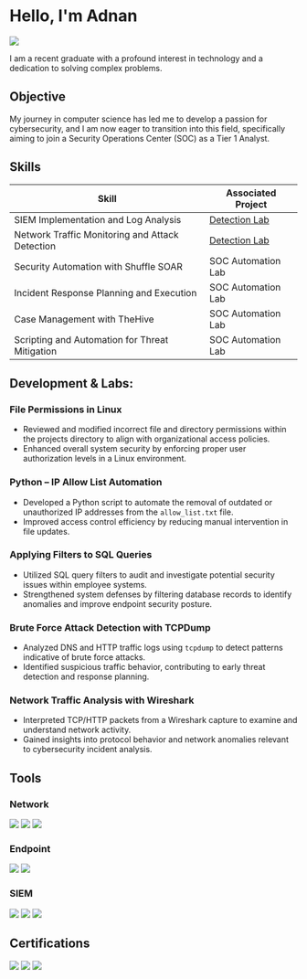 # Hello, I'm Adnan
<a href="https://linkedin.com"><img src="https://img.shields.io/badge/-LinkedIn-0072b1?&style=for-the-badge&logo=linkedin&logoColor=white" /></a>

I am a recent graduate with a profound interest in technology and a dedication to solving complex problems.

## Objective

My journey in computer science has led me to develop a passion for cybersecurity, and I am now eager to transition into this field, specifically aiming to join a Security Operations Center (SOC) as a Tier 1 Analyst.

## Skills

| Skill                                         | Associated Project         |
|-----------------------------------------------|----------------------------|
| SIEM Implementation and Log Analysis          | <a href="https://google.com">Detection Lab</a>|
| Network Traffic Monitoring and Attack Detection | <a href="https://google.com">Detection Lab</a>|
| Security Automation with Shuffle SOAR         | SOC Automation Lab|
| Incident Response Planning and Execution      | SOC Automation Lab|
| Case Management with TheHive                  | SOC Automation Lab|
| Scripting and Automation for Threat Mitigation | SOC Automation Lab|

## Development & Labs:

### **File Permissions in Linux**

- Reviewed and modified incorrect file and directory permissions within the projects directory to align with organizational access policies.
- Enhanced overall system security by enforcing proper user authorization levels in a Linux environment.

### **Python – IP Allow List Automation**

- Developed a Python script to automate the removal of outdated or unauthorized IP addresses from the `allow_list.txt` file.
- Improved access control efficiency by reducing manual intervention in file updates.

### **Applying Filters to SQL Queries**

- Utilized SQL query filters to audit and investigate potential security issues within employee systems.
- Strengthened system defenses by filtering database records to identify anomalies and improve endpoint security posture.
    
### **Brute Force Attack Detection with TCPDump**

- Analyzed DNS and HTTP traffic logs using `tcpdump` to detect patterns indicative of brute force attacks.
- Identified suspicious traffic behavior, contributing to early threat detection and response planning.
    
### **Network Traffic Analysis with Wireshark**

- Interpreted TCP/HTTP packets from a Wireshark capture to examine and understand network activity.
- Gained insights into protocol behavior and network anomalies relevant to cybersecurity incident analysis.

## Tools



### Network
<div>
    <img src="https://img.shields.io/badge/-Wireshark-1679A7?&style=for-the-badge&logo=Wireshark&logoColor=white" />
    <img src="https://img.shields.io/badge/-Suricata-EF3B2D?&style=for-the-badge&logo=Suricata&logoColor=white" />
    <img src="https://img.shields.io/badge/-Zeek-777BB4?&style=for-the-badge&logo=Zeek&logoColor=white" />
</div>

### Endpoint
<div>
    <img src="https://img.shields.io/badge/-Microsoft_Defender_for_Endpoint-00A4EF?&style=for-the-badge&logo=Microsoft&logoColor=white" />
    <img src="https://img.shields.io/badge/-Velociraptor-4B275F?&style=for-the-badge&logo=Velociraptor&logoColor=white" />
</div>

### SIEM
<div>
    <img src="https://img.shields.io/badge/-Microsoft_Sentinel-0078D4?&style=for-the-badge&logo=Microsoft&logoColor=white" />
    <img src="https://img.shields.io/badge/-Splunk-000000?&style=for-the-badge&logo=Splunk&logoColor=white" />
    <img src="https://img.shields.io/badge/-Elastic-005571?&style=for-the-badge&logo=Elastic&logoColor=white" />
</div>

## Certifications
<div>
<img src="https://img.shields.io/badge/-Security%2B-FF0000?&style=for-the-badge&logo=CompTIA&logoColor=white" />
<img src="https://img.shields.io/badge/-Splunk%20Core%20Certified%20Power%20User-000000?&style=for-the-badge&logo=Splunk&logoColor=white" />
<img src="https://img.shields.io/badge/-ISC2%20Certified%20in%20Cybersecurity-007ACC?&style=for-the-badge&logo=ISC2&logoColor=white" />
</div>

<!--
**CAdnany/Cadnany** is a ✨ _special_ ✨ repository because its `README.md` (this file) appears on your GitHub profile.


